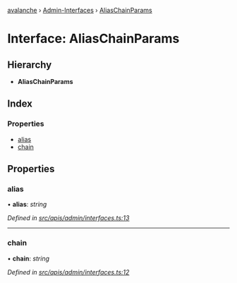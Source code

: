 [avalanche](../README.md) › [Admin-Interfaces](../modules/admin_interfaces.md) › [AliasChainParams](admin_interfaces.aliaschainparams.md)

# Interface: AliasChainParams

## Hierarchy

* **AliasChainParams**

## Index

### Properties

* [alias](admin_interfaces.aliaschainparams.md#alias)
* [chain](admin_interfaces.aliaschainparams.md#chain)

## Properties

###  alias

• **alias**: *string*

*Defined in [src/apis/admin/interfaces.ts:13](https://github.com/ava-labs/avalanchejs/blob/62a14d4/src/apis/admin/interfaces.ts#L13)*

___

###  chain

• **chain**: *string*

*Defined in [src/apis/admin/interfaces.ts:12](https://github.com/ava-labs/avalanchejs/blob/62a14d4/src/apis/admin/interfaces.ts#L12)*
